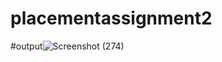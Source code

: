 # placementassignment2

#output![Screenshot (274)](https://user-images.githubusercontent.com/119597362/214873540-a355e2fa-6feb-4cd1-8236-b7dba6272903.png)
